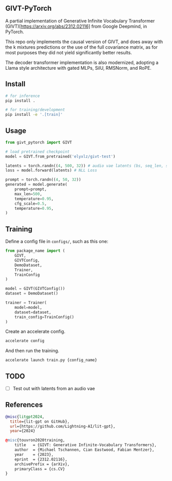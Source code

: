 ## GIVT-PyTorch
A partial implementation of Generative Infinite Vocabulary Transformer (GIVT)[https://arxiv.org/abs/2312.02116] from Google Deepmind, in PyTorch.

This repo only implements the causal version of GIVT, and does away with the k mixtures predictions or the use of the full covariance matrix, as for most purposes they did not yield significantly better results.

The decoder transformer implementation is also modernized, adopting a Llama style architecture with gated MLPs, SilU, RMSNorm, and RoPE.

## Install
```sh
# for inference
pip install .

# for training/development
pip install -e '.[train]'
```


## Usage
```py
from givt_pytorch import GIVT

# load pretrained checkpoint
model = GIVT.from_pretrained('elyxlz/givt-test')

latents = torch.randn((4, 500, 32)) # audio vae latents (bs, seq_len, size)
loss = model.forward(latents) # NLL Loss

prompt = torch.randn((4, 50, 32))
generated = model.generate(
    prompt=prompt,
    max_len=500,
    temperature=0.95,
    cfg_scale=0.5,
    temperature=0.95,
)
```

## Training

Define a config file in `configs/`, such as this one:
```py
from package_name import (
    GIVT,
    GIVTConfig,
    DemoDataset,
    Trainer,
    TrainConfig
)

model = GIVT(GIVTConfig())
dataset = DemoDataset()

trainer = Trainer(
    model=model,
    dataset=dataset,    
    train_config=TrainConfig()
)
```
Create an accelerate config.
```sh
accelerate config
```

And then run the training.
```sh
accelerate launch train.py {config_name}
```

## TODO
- [ ] Test out with latents from an audio vae

## References
```bibtex
@misc{litgpt2024,
  title={lit-gpt on GitHub},
  url={https://github.com/Lightning-AI/lit-gpt},
  year={2024}

@misc{touvron2020training,
    title   = {GIVT: Generative Infinite-Vocabulary Transformers}, 
    author  = {Michael Tschannen, Cian Eastwood, Fabian Mentzer},
    year    = {2023},
    eprint  = {2312.02116},
    archivePrefix = {arXiv},
    primaryClass = {cs.CV}
}
```